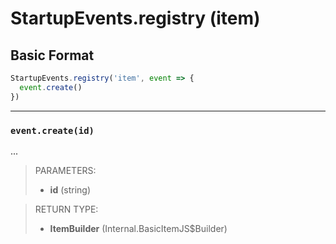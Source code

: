 # StartupEvents.registry (item)

## Basic Format
```js
StartupEvents.registry('item', event => {
  event.create()
})
```

---

### `event.create(id)`

...

> PARAMETERS:  
> - **id** (string)  

> RETURN TYPE:  
> - **ItemBuilder** (Internal.BasicItemJS$Builder)